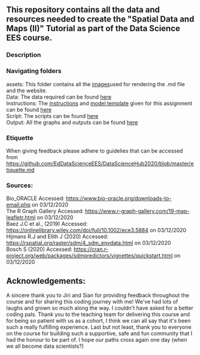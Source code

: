 ## This repository contains all the data and resources needed to create the "Spatial Data and Maps (II)" Tutorial as part of the Data Science EES course. 

### Description



### Navigating folders
assets: This folder contains all the [images]()used for rendering the .md file and the website.   
Data: The data required can be found [here](https://github.com/EdDataScienceEES/tutorial-nicolelikesharks/tree/master/Data)   
Instructions: The [instructions](https://github.com/EdDataScienceEES/tutorial-nicolelikesharks/blob/master/Instructions/instructions.md) and [model template](https://github.com/EdDataScienceEES/tutorial-nicolelikesharks/blob/master/Instructions/tut_template.md) given for this assignment can be found [here](https://github.com/EdDataScienceEES/tutorial-nicolelikesharks/tree/master/Instructions)  
Script: The scripts can be found [here](https://github.com/EdDataScienceEES/tutorial-nicolelikesharks/tree/master/Script)    
Output: All the graphs and outputs can be found [here](https://github.com/EdDataScienceEES/tutorial-nicolelikesharks/tree/master/Output)   


### Etiquette

When giving feedback please adhere to guidelies that can be accessed from https://github.com/EdDataScienceEES/DataScienceHub2020/blob/master/etiquette.md

### Sources:   
Bio_ORACLE Accessed: https://www.bio-oracle.org/downloads-to-email.php on 03/12/2020    
The R Graph Gallery Accessed: https://www.r-graph-gallery.com/19-map-leafletr.html on 03/12/2020  
Baez J.C et al., (2019) Accessed: https://onlinelibrary.wiley.com/doi/full/10.1002/ece3.5884 on 03/12/2020  
Hijmans R.J  and Elith J (2020) Accessed: https://rspatial.org/raster/sdm/4_sdm_envdata.html on 03/12/2020  
Bosch S (2020) Accessed: https://cran.r-project.org/web/packages/sdmpredictors/vignettes/quickstart.html on 03/12/2020  


## Acknowledgements: 

A sincere thank you to Jiri and Sian for providing feedback throughout the course and for sharing this coding journey with me! We've had lots of laughs and grown so much along the way. 
I couldn't have asked for a better coding pals. Thank you to the teaching team for delivering this course and for being so patient with us as a cohort, I think we can all say that it's been
such a really fulfilling experience. Last but not least, thank you to everyone on the course for building such a supportive, safe and fun community that I had the honour to be part of. I
hope our paths cross again one day (when we all become data scientists?) 
